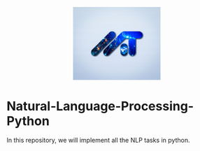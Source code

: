 <p style="text-align:center">
    <a href="https://www.linkedin.com/company/mt-learners/?viewAsMember=true" target="_blank">
    <img src="https://github.com/Mr-MeerMoazzam/Mr-MeerMoazzam/blob/main/Untitled-2.jpg?raw=true" width="200" alt="MT Learners"  />
    </a>
</p>

# Natural-Language-Processing-Python
In this repository, we will implement all the NLP tasks in python.
